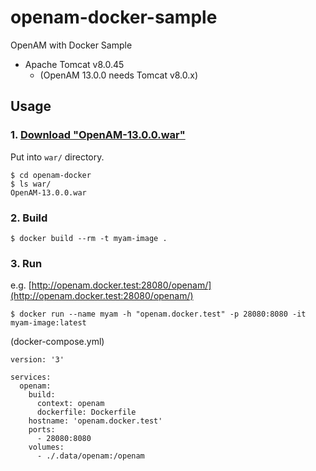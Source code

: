 # openam-docker-sample

OpenAM with Docker Sample

* Apache Tomcat v8.0.45
  * (OpenAM 13.0.0 needs Tomcat v8.0.x)

## Usage

### 1. [Download "OpenAM-13.0.0.war"](https://backstage.forgerock.com/downloads/OpenAM) 

Put into `war/` directory.

```
$ cd openam-docker
$ ls war/
OpenAM-13.0.0.war
```

### 2. Build 

```
$ docker build --rm -t myam-image .
```

### 3. Run

e.g.  [http://openam.docker.test:28080/openam/](http://openam.docker.test:28080/openam/)

```
$ docker run --name myam -h "openam.docker.test" -p 28080:8080 -it myam-image:latest
```

(docker-compose.yml)

```
version: '3'

services:
  openam:
    build:
      context: openam
      dockerfile: Dockerfile
    hostname: 'openam.docker.test'
    ports:
      - 28080:8080
    volumes:
      - ./.data/openam:/openam
```
